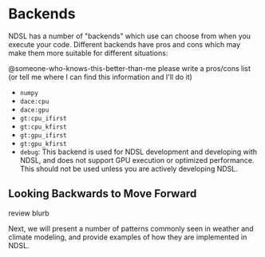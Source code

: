 # Backends

NDSL has a number of "backends" which use can choose from when you execute your code. Different 
backends have pros and cons which may make them more suitable for different situations:

@someone-who-knows-this-better-than-me please write a pros/cons list (or tell me where I can find
this information and I'll do it)

- `numpy`
- `dace:cpu`
- `dace:gpu`
- `gt:cpu_ifirst`
- `gt:cpu_kfirst`
- `gt:gpu_ifirst`
- `gt:gpu_kfirst`
- `debug`: This backend is used for NDSL development and developing with NDSL, and does not support 
GPU execution or optimized performance. This should not be used unless you are actively developing 
NDSL.

## Looking Backwards to Move Forward

review blurb

Next, we will present a number of patterns commonly seen in weather and climate modeling,
and provide examples of how they are implemented in NDSL.

